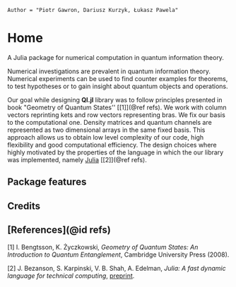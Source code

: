 
```@meta
Author = "Piotr Gawron, Dariusz Kurzyk, Łukasz Pawela"
```

# Home

A Julia package for numerical computation in quantum information theory.

Numerical investigations are prevalent in quantum information theory. Numerical experiments can be used to find counter examples for theorems, to test hypotheses or to gain insight about quantum objects and operations.

Our goal while designing **QI.jl** library was to follow principles presented in book "Geometry of Quantum States'' [[1]](@ref refs). We work with column vectors reprinting kets and row vectors representing bras. We fix our basis to the computational one. Density matrices and quantum channels are represented as two dimensional arrays in the same fixed basis. This approach allows us to obtain low level complexity of our code, high flexibility and good computational efficiency. The design choices where highly motivated by the properties of the language in which the our library was implemented, namely
[Julia](https://julialang.org/) [[2]](@ref refs).

## Package features


## Credits


## [References](@id refs)

[1] I. Bengtsson, K. Życzkowski, *Geometry of Quantum States: An Introduction to Quantum Entanglement*, Cambridge University Press (2008).

[2] J. Bezanson, S. Karpinski, V. B. Shah, A. Edelman, *Julia: A fast dynamic language for technical computing*,
[preprint](https://arxiv.org/pdf/1209.5145.pdf).
